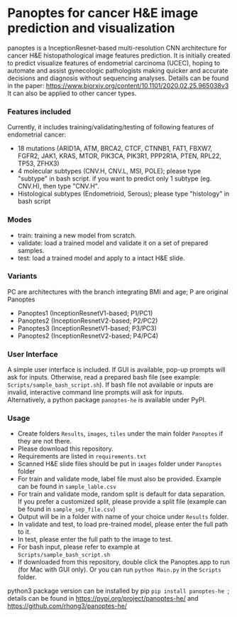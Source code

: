 # **Panoptes for cancer H&E image prediction and visualization**
panoptes is a InceptionResnet-based multi-resolution CNN architecture for cancer H&E histopathological image features 
prediction. It is initially created to predict visualize features of endometrial carcinoma (UCEC), hoping to automate
and assist gynecologic pathologists making quicker and accurate decisions and diagnosis without sequencing analyses.
Details can be found in the paper: https://www.biorxiv.org/content/10.1101/2020.02.25.965038v3
It can also be applied to other cancer types. 
### Features included 
Currently, it includes training/validating/testing of following features of endometrial cancer:
 - 18 mutations (ARID1A, ATM, BRCA2, CTCF, CTNNB1, FAT1, FBXW7, FGFR2, JAK1, KRAS, MTOR, 
 PIK3CA, PIK3R1, PPP2R1A, PTEN, RPL22, TP53, ZFHX3)
 - 4 molecular subtypes (CNV.H, CNV.L, MSI, POLE); please type "subtype" in bash script. if you want to predict only 1
 subtype (eg. CNV.H), then type "CNV.H". 
 - Histological subtypes (Endometrioid, Serous); please type "histology" in bash script
### Modes
 - train: training a new model from scratch. 
 - validate: load a trained model and validate it on a set of prepared samples.
 - test: load a trained model and apply to a intact H&E slide.
### Variants
PC are architectures with the branch integrating BMI and age; P are original Panoptes
 - Panoptes1 (InceptionResnetV1-based; P1/PC1) 
 - Panoptes2 (InceptionResnetV2-based; P2/PC2) 
 - Panoptes3 (InceptionResnetV1-based; P3/PC3) 
 - Panoptes2 (InceptionResnetV2-based; P4/PC4)
### User Interface
A simple user interface is included. If GUI is available, pop-up prompts will ask for inputs. Otherwise, read a prepared 
bash file (see example: `Scripts/sample_bash_script.sh`). If bash file not available or inputs are invalid, 
interactive command line prompts will ask for inputs.  
Alternatively, a python package `panoptes-he` is available under PyPI.
### Usage
 - Create folders `Results`, `images`, `tiles` under the main folder `Panoptes` if they are not there. 
 - Please download this repository.
 - Requirements are listed in `requirements.txt`
 - Scanned H&E slide files should be put in `images` folder under `Panoptes` folder
 - For train and validate mode, label file must also be provided. Example can be found in `sample_lable.csv`
 - For train and validate mode, random split is default for data separation. If you prefer a customized split, please
 provide a split file (example can be found in `sample_sep_file.csv`)
 - Output will be in a folder with name of your choice under `Results` folder.
 - In validate and test, to load pre-trained model, please enter the full path to it. 
 - In test, please enter the full path to the image to test. 
 - For bash input, please refer to example at `Scripts/sample_bash_script.sh`
 - If downloaded from this repository, double click the Panoptes.app to run (for Mac with GUI only). Or you can run 
 `python Main.py` in the `Scripts` folder. 
 
python3 package version can be installed by pip `pip install panoptes-he `; details can be found in 
https://pypi.org/project/panoptes-he/ and https://github.com/rhong3/panoptes-he/
